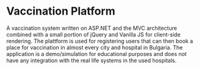 # Vaccination Platform
A vaccination system written on ASP.NET and the MVC architecture combined with a small portion of jQuery and Vanilla JS for client-side rendering. 
The plattform is used for registering users that can then book a place for vaccination in almost every city and hospital in Bulgaria.
The application is a demo/simulation for educational purposes and does not have any integration with the real life systems in the used hospitals.
